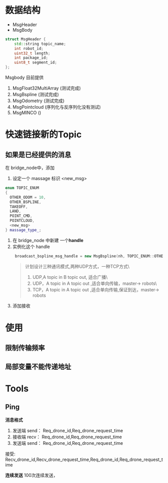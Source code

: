 
# 数据结构

- MsgHeader
- MsgBody

```c++
struct MsgHeader {
    std::string topic_name;
    int robot_id;
    uint32_t length;
    int package_id;
    uint8_t segment_id;
};
```


Msgbody 目前提供

1. MsgFloat32MultiArray (测试完成)
2. MsgBspline (测试完成)
3. MsgOdometry (测试完成)
4. MsgPointcloud (序列化与反序列化没有测试)
5. MsgMINCO ()


# 快速链接新的Topic
## 如果是已经提供的消息
在 bridge_node中，添加

1. 设定一个 massage 标识 <new_msg>
```c++
enum TOPIC_ENUM
{
  OTHER_ODOM = 10,
  OTHER_BSPLINE,
  TAKEOFF,
  LAND,
  POINT_CMD,
  POINTCLOUD,
  <new_msg>
} massage_type_;
```

1. 在 bridge_node 中新建 一个**handle**
2. 实例化这个 handle
   ```c++
   	broadcast_bspline_msg_handle = new MsgBspline(nh, TOPIC_ENUM::OTHER_BSPLINE, udp_send_short_fd_, addr_udp_short_send_, "/broadcast_bspline2", "/broadcast_bspline");

   ```
   > 计划设计三种通讯模式,两种UDP方式，一种TCP方式\
   > 1. UDP,A topic in B topic out, 适合广播\
   > 2. UDP，A topic in A topic out ,适合单向传输，master-> robots\
   > 3. TCP，A topic in A topic out ,适合单向传输,保证到达，master-> robots
3. 添加接收


# 使用
## 限制传输频率


## 局部变量不能传递地址




# Tools
## Ping
**消息格式**

1. 发送端 send： Req_drone_id,Req_drone_request_time
2. 接收端 recv： Req_drone_id,Req_drone_request_time
3. 发送端 send： Req_drone_id,Req_drone_request_time

接受:  Recv_drone_id,Recv_drone_request_time,Req_drone_id,Req_drone_request_time

**连续发送**
100次连续发送，